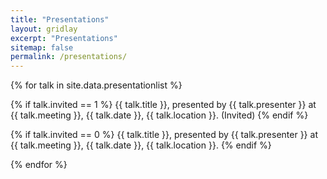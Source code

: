 ```yaml
---
title: "Presentations"
layout: gridlay
excerpt: "Presentations"
sitemap: false
permalink: /presentations/
---
```


{% for talk in site.data.presentationlist %}

{% if talk.invited == 1 %} 
    {{ talk.title }}, presented by {{ talk.presenter }} at {{ talk.meeting }}, {{ talk.date }}, {{ talk.location }}. (Invited) 
{% endif %}

{% if talk.invited == 0 %} 
    {{ talk.title }}, presented by {{ talk.presenter }} at {{ talk.meeting }}, {{ talk.date }}, {{ talk.location }}. 
{% endif %}

{% endfor %}
